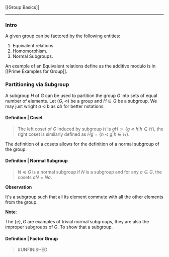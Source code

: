 [[Group Basics]]

---
### **Intro**

A given group can be factored by the following entities: 
1. Equivalent relations. 
2. Homomorphism.
3. Normal Subgroups. 

An example of an Equivalent relations define as the additive modulo is in [[Prime Examples for Group]]. 


### **Partitioning via Subgroup**
A subgroup $H$ of $G$ can be used to partition the group $G$ into sets of equal number of elements. Let $(G, \triangleleft)$ be a group and $H\subseteq G$ be a subgroup. We may just wright $a\triangleleft b$ as $ab$ for better notations. 

#### **Definition | Coset**
> The left coset of $G$ induced by subgroup $H$ is $gH := \{g\triangleleft h | h \in H\}$, the right coset is similarly defined as $Hg = \{h\triangleleft g | h \in H\}$. 


The definition of a cosets allows for the definition of a normal subgroup of the group. 

#### **Definition | Normal Subgroup**
> $N\preceq G$ is a normal subgroup if $N$ is a subgroup and for any $a\in G$, the cosets $aN = Na$.

**Observation**

It's a subgroup such that all its element commute with all the other elements from the group.

**Note**:

The $\{e\}, G$ are examples of trivial normal subgroups, they are also the improper subgroups of $G$. To show that a subgroup.


#### **Definition | Factor Group**
> #UNFINISHED
